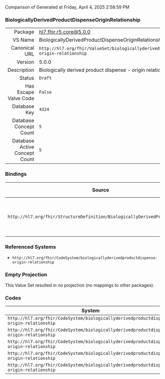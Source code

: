 Comparison of 
Generated at Friday, April 4, 2025 2:58:59 PM

### BiologicallyDerivedProductDispenseOriginRelationship

|      |     |
| ---: | --- |
| Package | hl7.fhir.r5.core@5.0.0 |
| VS Name | BiologicallyDerivedProductDispenseOriginRelationship |
| Canonical URL | `http://hl7.org/fhir/ValueSet/biologicallyderivedproductdispense-origin-relationship` |
| Version | 5.0.0 |
| Description | Biologically derived product dispense - origin relationship |
| Status | `Draft` |
| Has Escape Valve Code | `False` |
| Database Key | `4324` |
| Database Concept Count | `5` |
| Database Active Concept Count | `5` |
### Bindings

| Source | Element | Binding | Strength | Element Short |
| ------ | ------- | ------- | -------- | ------------- |
| `http://hl7.org/fhir/StructureDefinition/BiologicallyDerivedProductDispense` | `BiologicallyDerivedProductDispense.originRelationshipType` | `http://hl7.org/fhir/ValueSet/biologicallyderivedproductdispense-origin-relationship` | `Example` | Relationship between the donor and intended recipient |

### Referenced Systems

* `http://hl7.org/fhir/CodeSystem/biologicallyderivedproductdispense-origin-relationship`
### Empty Projection

This Value Set resulted in no projection (no mappings to other packages).

### Codes

| System | Code | Display |
| ------ | ---- | ------- |
| `http://hl7.org/fhir/CodeSystem/biologicallyderivedproductdispense-origin-relationship` | `allogeneic` | Allogeneic |
| `http://hl7.org/fhir/CodeSystem/biologicallyderivedproductdispense-origin-relationship` | `autologous` | Autologous |
| `http://hl7.org/fhir/CodeSystem/biologicallyderivedproductdispense-origin-relationship` | `directed` | Directed |
| `http://hl7.org/fhir/CodeSystem/biologicallyderivedproductdispense-origin-relationship` | `related` | Related |
| `http://hl7.org/fhir/CodeSystem/biologicallyderivedproductdispense-origin-relationship` | `xenogenic` | Xenogenic |

